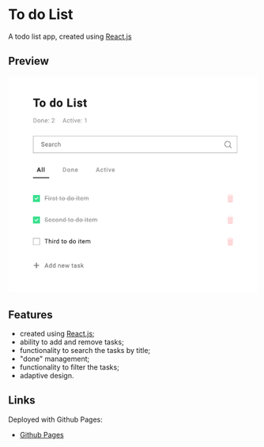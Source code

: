 # To do List
A todo list app, created using [React.js](https://github.com/facebook/react) 

## Preview
![preview](https://github.com/serhiitaran/todo-list/blob/master/readme/preview.png)

## Features
- created using [React.js](https://github.com/facebook/react);
- ability to add and remove tasks;
- functionality to search the tasks by title;
- "done" management;
- functionality to filter the tasks;
- adaptive design.

## Links
Deployed with Github Pages:
- [Github Pages](https://serhiitaran.github.io/todo-list/)
